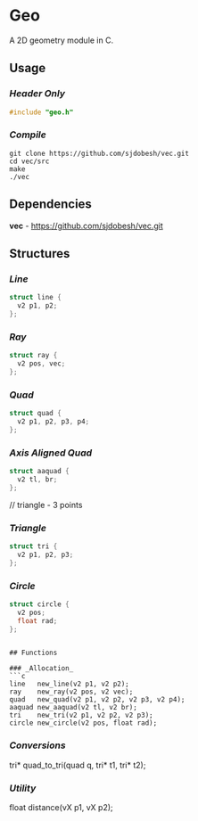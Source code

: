 # **Geo**
A 2D geometry module in C.

## Usage
### _Header Only_
```c
#include "geo.h"
```
### _Compile_
```
git clone https://github.com/sjdobesh/vec.git
cd vec/src
make
./vec
```

## Dependencies
**vec** - https://github.com/sjdobesh/vec.git

## Structures

### _Line_
```c
struct line {
  v2 p1, p2;
};
```
### _Ray_
```c
struct ray {
  v2 pos, vec;
};
```
### _Quad_
```c
struct quad {
  v2 p1, p2, p3, p4;
};
```
### _Axis Aligned Quad_
```c
struct aaquad {
  v2 tl, br;
};
```
// triangle - 3 points
### _Triangle_
```c
struct tri {
  v2 p1, p2, p3;
};
```
### _Circle_
```c
struct circle {
  v2 pos;
  float rad;
};
```
```

## Functions

### _Allocation_
```c
line   new_line(v2 p1, v2 p2);
ray    new_ray(v2 pos, v2 vec);
quad   new_quad(v2 p1, v2 p2, v2 p3, v2 p4);
aaquad new_aaquad(v2 tl, v2 br);
tri    new_tri(v2 p1, v2 p2, v2 p3);
circle new_circle(v2 pos, float rad);
```

### _Conversions_
tri* quad_to_tri(quad q, tri* t1, tri* t2);

### _Utility_
float distance(vX p1, vX p2);
